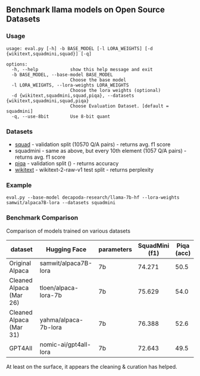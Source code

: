 ## Benchmark llama models on Open Source Datasets

### Usage
```
usage: eval.py [-h] -b BASE_MODEL [-l LORA_WEIGHTS] [-d {wikitext,squadmini,squad}] [-q]

options:
  -h, --help            show this help message and exit
  -b BASE_MODEL, --base-model BASE_MODEL
                        Choose the base model
  -l LORA_WEIGHTS, --lora-weights LORA_WEIGHTS
                        Choose the lora weights (optional)
  -d {wikitext,squadmini,squad,piqa}, --datasets {wikitext,squadmini,squad,piqa}
                        Choose Evaluation Dataset. [default = squadmini]
  -q, --use-8bit        Use 8-bit quant
```

### Datasets

- [squad](https://huggingface.co/datasets/squad) - validation split (10570 Q/A pairs) - returns avg. f1 score
- squadmini - same as above, but every 10th element (1057 Q/A pairs) - returns avg. f1 score
- [piqa](https://huggingface.co/datasets/piqa) - validation split () - returns accuracy
- [wikitext](https://huggingface.co/datasets/wikitext) - wikitext-2-raw-v1 test split - returns perplexity

### Example
`eval.py --base-model decapoda-research/llama-7b-hf --lora-weights samwit/alpaca7B-lora --datasets squadmini`

### Benchmark Comparison
Comparison of models trained on various datasets

dataset | Hugging Face | parameters | SquadMini (f1) | Piqa (acc) 
------- | ----- | ----- | ----- | -----
Original Alpaca | samwit/alpaca7B-lora | 7b | 74.271 | 50.5
Cleaned Alpaca (Mar 26)  | tloen/alpaca-lora-7b | 7b | 75.629 | 54.0
Cleaned Alpaca (Mar 31)  | yahma/alpaca-7b-lora | 7b | 76.388 | 52.6
GPT4All  | nomic-ai/gpt4all-lora | 7b | 72.643 | 49.5

At least on the surface, it appears the cleaning & curation has helped.